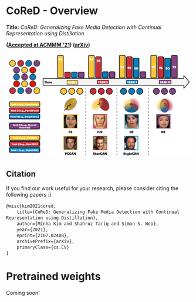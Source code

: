 # 

# CoReD - Overview
__Title:__ *CoReD: Generalizing Fake Media Detection with Continual Representation using Distillation* 

**([Accepted at ACMMM '21](https://2021.acmmm.org/)) ([arXiv](https://arxiv.org/abs/2107.02408))**

<img src="imgs/Overview.PNG" alt="CLRNet-pipeline" border="0" width="600">

## Citation

If you find our work useful for your research, please consider citing the following papers :)

```
@misc{kim2021cored,
    title={CoReD: Generalizing Fake Media Detection with Continual Representation using Distillation},
    author={Minha Kim and Shahroz Tariq and Simon S. Woo},
    year={2021},
    eprint={2107.02408},
    archivePrefix={arXiv},
    primaryClass={cs.CV}
}
```

# Pretrained weights
Coming soon!
